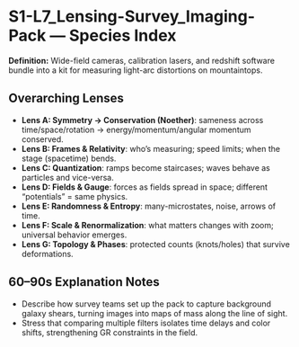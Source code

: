 # S1-L7_Lensing-Survey_Imaging-Pack — Species Index
**Definition:** Wide-field cameras, calibration lasers, and redshift software bundle into a kit for measuring light-arc distortions on mountaintops.

## Overarching Lenses

- **Lens A: Symmetry -> Conservation (Noether)**: sameness across time/space/rotation → energy/momentum/angular momentum conserved.
- **Lens B: Frames & Relativity**: who’s measuring; speed limits; when the stage (spacetime) bends.
- **Lens C: Quantization**: ramps become staircases; waves behave as particles and vice-versa.
- **Lens D: Fields & Gauge**: forces as fields spread in space; different “potentials” = same physics.
- **Lens E: Randomness & Entropy**: many-microstates, noise, arrows of time.
- **Lens F: Scale & Renormalization**: what matters changes with zoom; universal behavior emerges.
- **Lens G: Topology & Phases**: protected counts (knots/holes) that survive deformations.

## 60–90s Explanation Notes
- Describe how survey teams set up the pack to capture background galaxy shears, turning images into maps of mass along the line of sight.
- Stress that comparing multiple filters isolates time delays and color shifts, strengthening GR constraints in the field.
